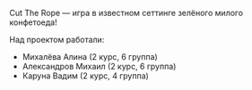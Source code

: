 Cut The Rope — игра в известном сеттинге зелёного милого конфетоеда!

Над проектом работали:
- Михалёва Алина (2 курс, 6 группа)
- Александров Михаил (2 курс, 6 группа) 
- Каруна Вадим (2 курс, 4 группа) 
